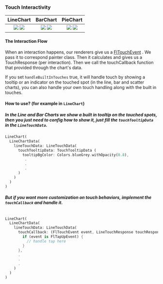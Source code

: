 ### Touch Interactivity

|LineChart	|BarChart		|PieChart		|
|:------------:|:------------:|:-------------:|
|    [![](https://github.com/imaNNeo/fl_chart/raw/master/repo_files/images/line_chart/line_chart_sample_1.gif)](https://github.com/imaNNeo/fl_chart/blob/master/repo_files/documentations/line_chart.md#sample-1-source-code) [![](https://github.com/imaNNeo/fl_chart/raw/master/repo_files/images/line_chart/line_chart_sample_2.gif)](https://github.com/imaNNeo/fl_chart/blob/master/repo_files/documentations/line_chart.md#sample-2-source-code)  |    [![](https://github.com/imaNNeo/fl_chart/raw/master/repo_files/images/bar_chart/bar_chart_sample_1.gif)](https://github.com/imaNNeo/fl_chart/blob/master/repo_files/documentations/bar_chart.md#sample-1-source-code) [![](https://github.com/imaNNeo/fl_chart/raw/master/repo_files/images/bar_chart/bar_chart_sample_2.gif)](https://github.com/imaNNeo/fl_chart/blob/master/repo_files/documentations/bar_chart.md#sample-2-source-code)  | [![](https://github.com/imaNNeo/fl_chart/raw/master/repo_files/images/pie_chart/pie_chart_sample_1.gif)](https://github.com/imaNNeo/fl_chart/blob/master/repo_files/documentations/pie_chart.md#sample-1-source-code) [![](https://github.com/imaNNeo/fl_chart/raw/master/repo_files/images/pie_chart/pie_chart_sample_2.gif)](https://github.com/imaNNeo/fl_chart/blob/master/repo_files/documentations/pie_chart.md#sample-2-source-code)  |



#### The Interaction Flow

When an interaction happens, our renderers give us
a [FlTouchEvent](https://github.com/imaNNeo/fl_chart/blob/master/repo_files/documentations/base_chart.md#fltouchevent)
. We pass it to correspond painter class. Then it calculates and gives us a TouchResponse (per
interaction). Then we call the touchCallback function that provided through the chart's data.

If you set `handleBuiltInTouches` true, it will handle touch by showing a tooltip or an indicator on
the touched spot (in the line, bar and scatter charts), you can also handle your own touch handling
along with the built in touches.


#### How to use? (for example in `LineChart`)
##### In the Line and Bar Charts we show a built in tooltip on the touched spots, then you just need to config how to show it, just fill the `touchTooltipData` in the `LineTouchData`.
#####
```dart
LineChart(
  LineChartData(
    lineTouchData: LineTouchData(
      touchTooltipData: TouchTooltipData (
        tooltipBgColor: Colors.blueGrey.withOpacity(0.8),
         .
         .
         .
      )
    )
  )
)
```
##### But if you want more customization on touch behaviors, implement the `touchCallback` and handle it.
```dart

LineChart(
  LineChartData(
    lineTouchData: LineTouchData(
      touchCallback: (FlTouchEvent event, LineTouchResponse touchResponse) {
        if (event is FlTapUpEvent) {
          // handle tap here  
        }
      },
      .
      .
      .
    )
  )
)
```
